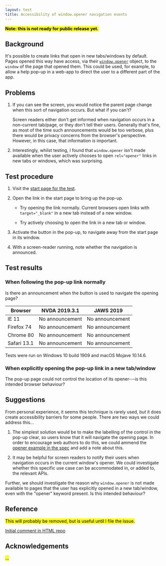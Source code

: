 ```yaml
---
layout: test
title: Accessibility of window.opener navigation events
---
```


<mark><strong>Note: this is not ready for public release yet.</strong></mark>

## Background

It's possible to create links that open in new tabs/windows by default. Pages opened this way have access, via their [`window.opener`](https://developer.mozilla.org/en-US/docs/Web/API/Window/opener) object, to the `window` of the page that opened them. This could be used, for example, to allow a help pop-up in a web-app to direct the user to a different part of the app.

## Problems

1. If you can see the screen, you would notice the parent page change when this sort of navigation occurs. But what if you can't?

   Screen readers either don't get informed when navigation occurs in a non-current tab/page, or they don't tell their users. Generally that's fine, as most of the time such announcements would be too verbose, plus there would be privacy concerns from the browser's perspective. However, in this case, that information _is_ important.

2. Interestingly, whilst testing, I found that `window.opener` isn't made available when the user actively chooses to open `rel="opener"` links in new tabs or windows, which was surprising.

## Test procedure

1. Visit the [start page for the test](start.html).

2. Open the link in the start page to bring up the pop-up.

   - Try opening the link normally. Current browsers open links with `target="_blank"` in a new tab instead of a new window.

   - Try actively choosing to open the link in a new tab or window.

3. Activate the button in the pop-up, to navigate away from the start page in its window.

4. With a screen-reader running, note whether the navigation is announced.

## Test results

### When following the pop-up link normally

Is there an announcement when the button is used to navigate the opening page?

| Browser     | NVDA 2019.3.1   | JAWS 2019       |
|-------------|-----------------|-----------------|
| IE 11       | No announcement | No announcement |
| Firefox 74  | No announcement | No announcement |
| Chrome 80   | No announcement | No announcement |
| Safari 13.1 | No announcement | No announcement |

Tests were run on Windows 10 build 1909 and macOS Mojave 10.14.6.

### When explicitly opening the pop-up link in a new tab/window

The pop-up page could not control the location of its opener---is this intended browser behaviour?

## Suggestions

From personal experience, it seems this technique is rarely used, but it does create accessibility barriers for some people. There are two ways we could address this...

1. The simplest solution would be to make the labelling of the control in the pop-up clear, so users know that it will navigate the opening page. In order to encourage web authors to do this, we could ammend the [opener example in the spec](https://html.spec.whatwg.org/multipage/links.html#link-type-opener) and add a note about this.

2. It may be helpful for screen readers to notify their users when navigation occurs in the current window's opener. We could investigate whether this specific use case can be accommodated in, or added to, the relevant APIs.

Further, we should investigate the reason why `window.opener` is not made available to pages that the user has explicitly opened in a new tab/window, even with the "opener" keyword present. Is this intended behaviour?

## Reference

<mark>This will probably be removed, but is useful until I file the issue.</mark>

[Initial comment in HTML repo](https://github.com/whatwg/html/pull/4330#issuecomment-548994450)

## Acknowledgements

<mark>&hellip;</mark>

